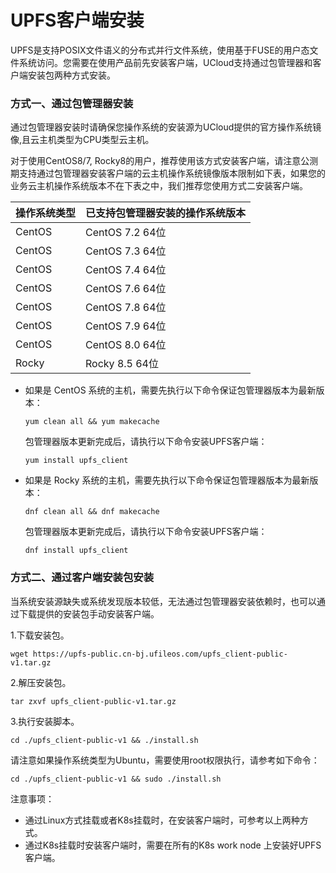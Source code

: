 # UPFS客户端安装


UPFS是支持POSIX文件语义的分布式并行文件系统，使用基于FUSE的用户态文件系统访问。您需要在使用产品前先安装客户端，UCloud支持通过包管理器和客户端安装包两种方式安装。

### 方式一、通过包管理器安装

通过包管理器安装时请确保您操作系统的安装源为UCloud提供的官方操作系统镜像,且云主机类型为CPU类型云主机。

对于使用CentOS8/7, Rocky8的用户，推荐使用该方式安装客户端，请注意公测期支持通过包管理器安装客户端的云主机操作系统镜像版本限制如下表，如果您的业务云主机操作系统版本不在下表之中，我们推荐您使用方式二安装客户端。

| 操作系统类型 | 已支持包管理器安装的操作系统版本 |        
|--------|------------------|
| CentOS | CentOS 7.2 64位   |
| CentOS | CentOS 7.3 64位   |
| CentOS | CentOS 7.4 64位   |
| CentOS | CentOS 7.6 64位   |
| CentOS | CentOS 7.8 64位   |
| CentOS | CentOS 7.9 64位   |
| CentOS | CentOS 8.0 64位   |
| Rocky| Rocky 8.5 64位    |

 - 如果是 CentOS 系统的主机，需要先执行以下命令保证包管理器版本为最新版本：

    ```shell
    yum clean all && yum makecache
    ```

   包管理器版本更新完成后，请执行以下命令安装UPFS客户端：

    ```shell
    yum install upfs_client
    ```

 - 如果是 Rocky 系统的主机，需要先执行以下命令保证包管理器版本为最新版本：

    ```shell
    dnf clean all && dnf makecache
    ```

   包管理器版本更新完成后，请执行以下命令安装UPFS客户端：

    ```shell
    dnf install upfs_client
    ```

### 方式二、通过客户端安装包安装

当系统安装源缺失或系统发现版本较低，无法通过包管理器安装依赖时，也可以通过下载提供的安装包手动安装客户端。

1.下载安装包。

```shell
wget https://upfs-public.cn-bj.ufileos.com/upfs_client-public-v1.tar.gz
```

2.解压安装包。

```shell
tar zxvf upfs_client-public-v1.tar.gz
```

3.执行安装脚本。

```shell
cd ./upfs_client-public-v1 && ./install.sh
```

  请注意如果操作系统类型为Ubuntu，需要使用root权限执行，请参考如下命令：

```shell
cd ./upfs_client-public-v1 && sudo ./install.sh
```

注意事项：
  - 通过Linux方式挂载或者K8s挂载时，在安装客户端时，可参考以上两种方式。
  - 通过K8s挂载时安装客户端时，需要在所有的K8s work node 上安装好UPFS客户端。